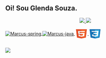 ## Oi! Sou Glenda Souza.

<div align="center">
  <a href="https://github.com/MarcusViniLima)">
  <img  width="42%" src="https://github-readme-stats.vercel.app/api?username=LilGlen&show_icons=true&theme=dark&include_all_commits=true&count_private=true"/>
  <img  width="50%" src="https://github-readme-stats.vercel.app/api/top-langs/?username=LilGlen&layout=compact&langs_count=7&theme=dark"/>
</div>
  </div>
<div style="display: inline_block"><br>
  <img align="center" alt="Marcus-spring" height="30" width="40" img src="https://cdn.jsdelivr.net/gh/devicons/devicon/icons/spring/spring-original.svg">
  <img align="center" alt="Marcus-java" height="30" width="40" img src="https://cdn.jsdelivr.net/gh/devicons/devicon/icons/java/java-original.svg">
  <img align="center" alt="Marcus-HTML" height="30" width="40" src="https://raw.githubusercontent.com/devicons/devicon/master/icons/html5/html5-original.svg">
  <img align="center" alt="Marcus-CSS" height="30" width="40" src="https://raw.githubusercontent.com/devicons/devicon/master/icons/css3/css3-original.svg">
</div>
  
  ##
  
  <div> 
  <a href="https://www.linkedin.com/in/glenda-souza/" target="_blank"><img src="https://img.shields.io/badge/-LinkedIn-%230077B5?style=for-the-badge&logo=linkedin&logoColor=white" target="_blank"></a> 
 
 
</div>

